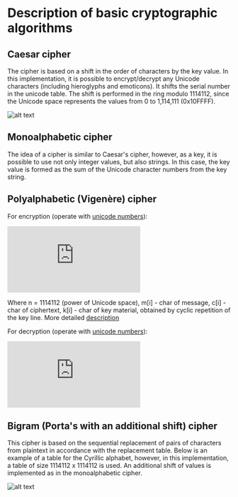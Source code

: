 # Description of basic cryptographic algorithms

## Caesar cipher

The cipher is based on a shift in the order of characters by the key value. In this implementation, it is possible to encrypt/decrypt any Unicode characters (including hieroglyphs and emoticons). It shifts the serial number in the unicode table. The shift is performed in the ring modulo 1114112, since the Unicode space represents the values from 0 to 1,114,111 (0x10FFFF).

![alt text][ceasercipher_logo]

## Monoalphabetic cipher

The idea of a cipher is similar to Caesar's cipher, however, as a key, it is possible to use not only integer values, but also strings. In this case, the key value is formed as the sum of the Unicode character numbers from the key string.

## Polyalphabetic (Vigenère) cipher

For encryption (operate with [unicode numbers](https://unicode-table.com)):

![alt text][bigramencrypt]

Where n = 1114112 (power of Unicode space), m[i] - char of message, c[i] - char of ciphertext, k[i] - char of key material, obtained by cyclic repetition of the key line. More detailed [description](https://en.wikipedia.org/wiki/Vigenère_cipher)

For decryption (operate with [unicode numbers](https://unicode-table.com)):

![alt text][bigramdecrypt]

## Bigram (Porta's with an additional shift) cipher

This cipher is based on the sequential replacement of pairs of characters from plaintext in accordance with the replacement table. Below is an example of a table for the Cyrillic alphabet, however, in this implementation, a table of size 1114112 x 1114112 is used. An additional shift of values is implemented as in the monoalphabetic cipher.

![alt text][bigramcipher_logo]

[ceasercipher_logo]: https://cdncontribute.geeksforgeeks.org/wp-content/uploads/ceaserCipher-1.png
[bigramcipher_logo]: https://sites.google.com/site/anisimovkhv/_/rsrc/1385774017706/learning/kripto/lecture/tema4/shifr_porta.png
[bigramencrypt]: https://latex.codecogs.com/gif.latex?%24%24c%5Bi%5D%20%5Cequiv%20m%5Bi%5D%20+%20k%5Bi%5D%20%5Cpmod%20n%24%24
[bigramdecrypt]: https://latex.codecogs.com/gif.latex?%24%24m%5Bi%5D%20%5Cequiv%20c%5Bi%5D%20+%20n%20-%20k%5Bi%5D%20%5Cpmod%20n%24%24
